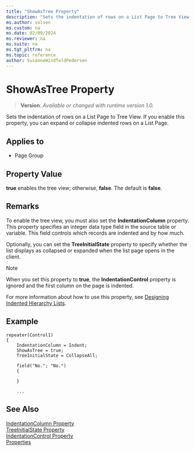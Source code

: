 ```yaml
---
title: "ShowAsTree Property"
description: "Sets the indentation of rows on a List Page to Tree View."
ms.author: solsen
ms.custom: na
ms.date: 02/09/2024
ms.reviewer: na
ms.suite: na
ms.tgt_pltfrm: na
ms.topic: reference
author: SusanneWindfeldPedersen
---
```

[//]: # (START>DO_NOT_EDIT)
[//]: # (IMPORTANT:Do not edit any of the content between here and the END>DO_NOT_EDIT.)
[//]: # (Any modifications should be made in the .xml files in the ModernDev repo.)
# ShowAsTree Property
> **Version**: _Available or changed with runtime version 1.0._

Sets the indentation of rows on a List Page to Tree View. If you enable this property, you can expand or collapse indented rows on a List Page.

## Applies to
-   Page Group

[//]: # (IMPORTANT: END>DO_NOT_EDIT)


## Property Value

**true** enables the tree view; otherwise, **false**. The default is **false**.  

## Remarks

To enable the tree view, you must also set the **IndentationColumn** property. This property specifies an integer data type field in the source table or variable. This field controls which records are indented and by how much. 

Optionally, you can set the **TreeInitialState** property to specify whether the list displays as collapsed or expanded when the list page opens in the client.

> [!NOTE]  
> When you set this property to **true**, the **IndentationControl** property is ignored and the first column on the page is indented.

For more information about how to use this property, see [Designing Indented Hierarchy Lists](../devenv-indented-hierarchy-lists.md).

## Example

```AL
repeater(Control1)
{
    IndentationColumn = Indent;
    ShowAsTree = true;
    TreeInitialState = CollapseAll;
    
    field("No."; "No.")
    {
       
    }
    
    ...

```

## See Also

[IndentationColumn Property](devenv-indentationcolumn-property.md)  
[TreeInitialState Property](devenv-treeinitialstate-property.md)  
[IndentationControl Property](devenv-indentationcontrols-property.md)  
[Properties](devenv-properties.md)  